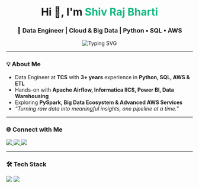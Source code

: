 <!-- =========================
     GITHUB PROFILE README
     Author: Shiv Raj Bharti
     Role: Data Engineer
     ========================= -->

<!-- Clean banner (no external image needed) -->
<div align="center">
  <h1>Hi 👋, I'm <span style="color:#10b981;">Shiv Raj Bharti</span></h1>
  <h3>🚀 Data Engineer | Cloud & Big Data | Python • SQL • AWS</h3>
</div>

<!-- Typing line (stable service) -->
<p align="center">
  <img src="https://readme-typing-svg.demolab.com?font=Inter&weight=600&size=22&duration=3500&pause=800&center=true&vCenter=true&width=700&lines=Data+Engineer+at+TCS;Building+Scalable+ETL+%26+Data+Pipelines;AWS+(Glue%2C+Lambda%2C+S3%2C+Athena)+%7C+Airflow;Python+%7C+SQL+%7C+Power+BI+%7C+Linux" alt="Typing SVG" />
</p>

---

### 💡 About Me
- Data Engineer at **TCS** with **3+ years** experience in **Python, SQL, AWS & ETL**  
- Hands-on with **Apache Airflow, Informatica IICS, Power BI, Data Warehousing**  
- Exploring **PySpark, Big Data Ecosystem & Advanced AWS Services**  
- *“Turning raw data into meaningful insights, one pipeline at a time.”*  

---

### 🌐 Connect with Me
<p align="left">
  <a href="https://www.linkedin.com/in/shiv-raj-bharti-36a587195" target="_blank">
    <img src="https://img.shields.io/badge/LinkedIn-Shiv%20Raj%20Bharti-0A66C2?style=for-the-badge&logo=linkedin&logoColor=white" />
  </a>
  <a href="mailto:shivrajbharti21@gmail.com">
    <img src="https://img.shields.io/badge/Email-shivrajbharti21%40gmail.com-D14836?style=for-the-badge&logo=gmail&logoColor=white" />
  </a>
  <a href="https://auth.geeksforgeeks.org/user/" target="_blank">
    <img src="https://img.shields.io/badge/GeeksforGeeks-Profile-2F8D46?style=for-the-badge&logo=geeksforgeeks&logoColor=white" />
  </a>
</p>

---

### 🛠️ Tech Stack
<p align="left">
  <img src="https://img.shields.io/badge/Python-3776AB?logo=python&logoColor=white&style=for-the-badge" />
  <img src=

